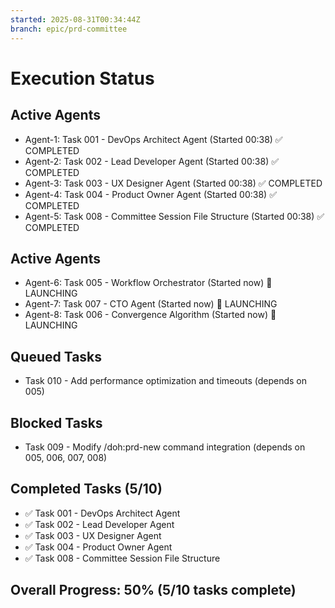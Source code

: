 ```yaml
---
started: 2025-08-31T00:34:44Z
branch: epic/prd-committee
---
```


# Execution Status

## Active Agents
- Agent-1: Task 001 - DevOps Architect Agent (Started 00:38) ✅ COMPLETED
- Agent-2: Task 002 - Lead Developer Agent (Started 00:38) ✅ COMPLETED  
- Agent-3: Task 003 - UX Designer Agent (Started 00:38) ✅ COMPLETED
- Agent-4: Task 004 - Product Owner Agent (Started 00:38) ✅ COMPLETED
- Agent-5: Task 008 - Committee Session File Structure (Started 00:38) ✅ COMPLETED

## Active Agents
- Agent-6: Task 005 - Workflow Orchestrator (Started now) 🔄 LAUNCHING
- Agent-7: Task 007 - CTO Agent (Started now) 🔄 LAUNCHING
- Agent-8: Task 006 - Convergence Algorithm (Started now) 🔄 LAUNCHING

## Queued Tasks 
- Task 010 - Add performance optimization and timeouts (depends on 005)

## Blocked Tasks
- Task 009 - Modify /doh:prd-new command integration (depends on 005, 006, 007, 008)

## Completed Tasks (5/10)
- ✅ Task 001 - DevOps Architect Agent
- ✅ Task 002 - Lead Developer Agent  
- ✅ Task 003 - UX Designer Agent
- ✅ Task 004 - Product Owner Agent
- ✅ Task 008 - Committee Session File Structure

## Overall Progress: 50% (5/10 tasks complete)